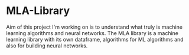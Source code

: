 # MLA-Library
Aim of this project I'm working on is to understand what truly is machine learning algorithms and neural networks. The MLA library is a machine learning library with its own dataframe, algorithms for ML algorithms and also for building neural networks.
